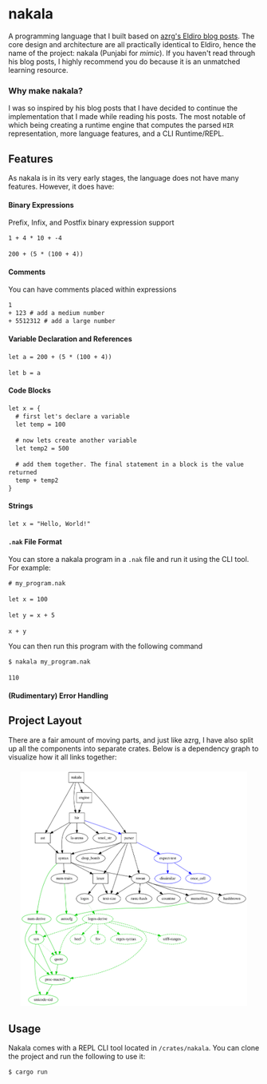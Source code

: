# nakala

A programming language that I built based on [azrg's Eldiro blog posts](https://arzg.github.io/lang/). The core design and architecture are all practically identical to Eldiro, hence the name of the project: nakala (Punjabi for _mimic_). If you haven't read through his blog posts, I highly recommend you do because it is an unmatched learning resource.

### Why make nakala?
I was so inspired by his blog posts that I have decided to continue the implementation that I made while reading his posts. The most notable of which being creating a runtime engine that computes the parsed `HIR` representation, more language features, and a CLI Runtime/REPL. 

## Features
As nakala is in its very early stages, the language does not have many features. However, it does have:

#### Binary Expressions
Prefix, Infix, and Postfix binary expression support
```
1 + 4 * 10 + -4

200 + (5 * (100 + 4))
```

#### Comments
You can have comments placed within expressions
```
1 
+ 123 # add a medium number
+ 5512312 # add a large number
```

#### Variable Declaration and References
```
let a = 200 + (5 * (100 + 4))

let b = a
```

#### Code Blocks
```
let x = {
  # first let's declare a variable
  let temp = 100

  # now lets create another variable
  let temp2 = 500

  # add them together. The final statement in a block is the value returned
  temp + temp2
}
```

#### Strings
```
let x = "Hello, World!"
```

#### `.nak` File Format

You can store a nakala program in a `.nak` file and run it using the CLI tool. For example:

```
# my_program.nak

let x = 100

let y = x + 5

x + y
```

You can then run this program with the following command

```
$ nakala my_program.nak

110
```

#### (Rudimentary) Error Handling


## Project Layout
There are a fair amount of moving parts, and just like azrg, I have also split up all the components into separate crates. Below is a dependency graph to visualize how it all links together:
<p align="center" style="width: 90%; margin: auto; margin-top: 20px">
  <img src="./assets/graph.svg"/>
</p>


## Usage
Nakala comes with a REPL CLI tool located in `/crates/nakala`. You can clone the project and run the following to use it:

```bash
$ cargo run
```



